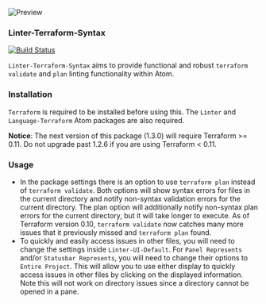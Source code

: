![Preview](https://raw.githubusercontent.com/mschuchard/linter-terraform-syntax/master/linter_terraform_syntax.png)

### Linter-Terraform-Syntax
[![Build Status](https://travis-ci.org/mschuchard/linter-terraform-syntax.svg?branch=master)](https://travis-ci.org/mschuchard/linter-terraform-syntax)

`Linter-Terraform-Syntax` aims to provide functional and robust `terraform validate` and `plan` linting functionality within Atom.

### Installation
`Terraform` is required to be installed before using this. The `Linter` and `Language-Terraform` Atom packages are also required.

**Notice**: The next version of this package (1.3.0) will require Terraform >= 0.11. Do not upgrade past 1.2.6 if you are using Terraform < 0.11.

### Usage
- In the package settings there is an option to use `terraform plan` instead of `terraform validate`. Both options will show syntax errors for files in the current directory and notify non-syntax validation errors for the current directory. The plan option will additionally notify non-syntax plan errors for the current directory, but it will take longer to execute. As of Terraform version 0.10, `terraform validate` now catches many more issues that it previously missed and `terraform plan` found.
- To quickly and easily access issues in other files, you will need to change the settings inside `Linter-UI-Default`. For `Panel Represents` and/or `Statusbar Represents`, you will need to change their options to `Entire Project`. This will allow you to use either display to quickly access issues in other files by clicking on the displayed information. Note this will not work on directory issues since a directory cannot be opened in a pane.
